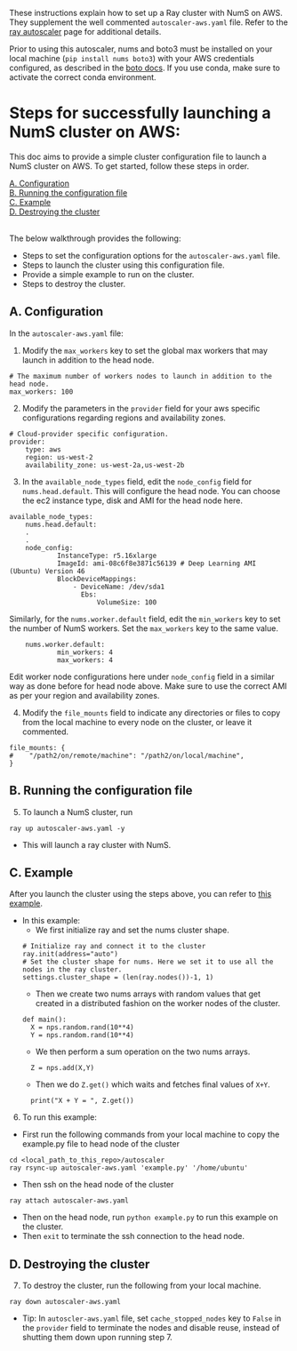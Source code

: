 These instructions explain how to set up a Ray cluster with NumS on AWS. 
They supplement the well commented ```autoscaler-aws.yaml``` file.
Refer to the [ray autoscaler](https://docs.ray.io/en/master/cluster/cloud.html) page for additional details. 

Prior to using this autoscaler, nums and boto3 must be installed on your local machine (```pip install nums boto3```) with your AWS credentials configured, as described in the [boto docs](https://boto3.amazonaws.com/v1/documentation/api/latest/guide/configuration.html). If you use conda, make sure to activate the correct conda environment.

# Steps for successfully launching a NumS cluster on AWS:
This doc aims to provide a simple cluster configuration file to launch a NumS cluster on AWS.
To get started, follow these steps in order.

[A. Configuration](#a-configuration) \
[B. Running the configuration file](#b-running-the-configuration-file) \
[C. Example](#c-example) \
[D. Destroying the cluster](#d-destroying-the-cluster)

 \
The below walkthrough provides the following:
  * Steps to set the configuration options for the ```autoscaler-aws.yaml``` file.
  * Steps to launch the cluster using this configuration file.
  * Provide a simple example to run on the cluster.
  * Steps to destroy the cluster.

## A. Configuration
In the ```autoscaler-aws.yaml``` file: 
1. Modify the ```max_workers``` key to set the global max workers that may launch in addition to the head node.
```
# The maximum number of workers nodes to launch in addition to the head node.
max_workers: 100
```
2. Modify the parameters in the ```provider``` field for your aws specific configurations regarding regions and availability zones.
```
# Cloud-provider specific configuration.
provider:
    type: aws
    region: us-west-2
    availability_zone: us-west-2a,us-west-2b
```
3. In the ```available_node_types``` field, edit the ```node_config``` field for ```nums.head.default```. 
This will configure the head node. 
You can choose the ec2 instance type, disk and AMI for the head node here. 
```
available_node_types:
    nums.head.default:
    .
    .
    node_config:
            InstanceType: r5.16xlarge
            ImageId: ami-08c6f8e3871c56139 # Deep Learning AMI (Ubuntu) Version 46
            BlockDeviceMappings:
                - DeviceName: /dev/sda1
                  Ebs:
                      VolumeSize: 100
```
Similarly, for the ```nums.worker.default``` field, edit the ```min_workers``` key 
to set the number of NumS workers.
Set the ```max_workers``` key to the same value.
```
	nums.worker.default:
        	min_workers: 4
        	max_workers: 4
```
Edit worker node configurations here under ```node_config``` field in a similar way as done before for head node above.
Make sure to use the correct AMI as per your region and availability zones.

4. Modify the ```file_mounts``` field to indicate any directories or files to copy from the local machine to every node on the cluster, or leave it commented.
```
file_mounts: {
#    "/path2/on/remote/machine": "/path2/on/local/machine",
}
```

## B. Running the configuration file

5. To launch a NumS cluster, run 
```
ray up autoscaler-aws.yaml -y
```
* This will launch a ray cluster with NumS. 

## C. Example
After you launch the cluster using the steps above, you can refer to [this example](https://github.com/nums-project/nums/blob/main/autoscaler/example.py).
* In this example:
  * We first initialize ray and set the nums cluster shape.
  ```
  # Initialize ray and connect it to the cluster
  ray.init(address="auto")
  # Set the cluster shape for nums. Here we set it to use all the nodes in the ray cluster.
  settings.cluster_shape = (len(ray.nodes())-1, 1)
  ```
  * Then we create two nums arrays with random values that get created in a distributed fashion on the worker nodes of the cluster. 
  ```
  def main():
    X = nps.random.rand(10**4)
    Y = nps.random.rand(10**4)
  ```
  * We then perform a sum operation on the two nums arrays.
  ```
    Z = nps.add(X,Y)
  ```
  * Then we do ```Z.get()``` which waits and fetches final values of ```X+Y```.
  ```
    print("X + Y = ", Z.get())
  ```

6. To run this example:
  * First run the following commands from your local machine to copy the example.py file to head node of the cluster
  ```
  cd <local_path_to_this_repo>/autoscaler
  ray rsync-up autoscaler-aws.yaml 'example.py' '/home/ubuntu'
  ```
  * Then ssh on the head node of the cluster 
  ```
  ray attach autoscaler-aws.yaml
  ```
  * Then on the head node, run ```python example.py``` to run this example on the cluster.
  * Then ```exit``` to terminate the ssh connection to the head node. 


## D. Destroying the cluster
7. To destroy the cluster, run the following from your local machine.
```
ray down autoscaler-aws.yaml
```
* Tip: In ```autoscler-aws.yaml``` file, set ```cache_stopped_nodes``` key  to ```False``` in the ```provider``` field to terminate the nodes and disable reuse, instead of shutting them down upon running step 7.
